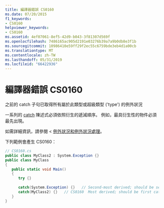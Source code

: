 ```yaml
---
title: 編譯器錯誤 CS0160
ms.date: 07/20/2015
f1_keywords:
- CS0160
helpviewer_keywords:
- CS0160
ms.assetid: 4ef07061-8ef5-42d9-b043-3f81307d569f
ms.openlocfilehash: 7486165ac905d2191e03276b39a7a9b0db8e3f1b
ms.sourcegitcommit: 10986410e59ff29f2ec55c6759bde3eb4d1a00cb
ms.translationtype: MT
ms.contentlocale: zh-TW
ms.lasthandoff: 05/31/2019
ms.locfileid: "66422936"
---
```

# <a name="compiler-error-cs0160"></a>編譯器錯誤 CS0160
之前的 catch 子句已取得所有屬於此類型或超級類型 ('type') 的例外狀況  
  
一系列的 [catch](../../csharp/language-reference/keywords/try-catch.md) 陳述式必須依照衍生的遞減順序。 例如，最具衍生性的物件必須最先出現。
  
 如需詳細資訊，請參閱 <<c0> [ 例外狀況和例外狀況處理](../../csharp/programming-guide/exceptions/index.md)。  
  
 下列範例會產生 CS0160：  
  
```csharp  
// CS0160.cs  
public class MyClass2 : System.Exception {}  
public class MyClass  
{  
   public static void Main()  
   {  
      try {}  
  
      catch(System.Exception) {}   // Second-most derived; should be second catch  
      catch(MyClass2) {}   // CS0160  Most derived; should be first catch  
   }  
}  
```
